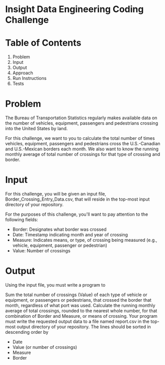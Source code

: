 # Insight Data Engineering Coding Challenge
# Table of Contents
1. Problem
2. Input
3. Output
4. Approach
5. Run Instructions
6. Tests

# Problem

The Bureau of Transportation Statistics regularly makes available data on the number of vehicles, equipment, passengers and pedestrians crossing into the United States by land.

For this challenge, we want to you to calculate the total number of times vehicles, equipment, passengers and pedestrians cross the U.S.-Canadian and U.S.-Mexican borders each month. We also want to know the running monthly average of total number of crossings for that type of crossing and border.

# Input

For this challenge, you will be given an input file, Border_Crossing_Entry_Data.csv, that will reside in the top-most input directory of your repository.

For the purposes of this challenge, you'll want to pay attention to the following fields:

- Border: Designates what border was crossed
- Date: Timestamp indicating month and year of crossing
- Measure: Indicates means, or type, of crossing being measured (e.g., vehicle, equipment, passenger or pedestrian)
- Value: Number of crossings

# Output

Using the input file, you must write a program to

Sum the total number of crossings (Value) of each type of vehicle or equipment, or passengers or pedestrians, that crossed the border that month, regardless of what port was used.
Calculate the running monthly average of total crossings, rounded to the nearest whole number, for that combination of Border and Measure, or means of crossing.
Your program must write the requested output data to a file named report.csv in the top-most output directory of your repository.
The lines should be sorted in descending order by

- Date
- Value (or number of crossings)
- Measure
- Border

